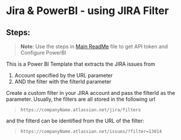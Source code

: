 # Jira & PowerBI - using JIRA Filter

## Steps:
> **Note**: Use the steps in [Main ReadMe](../README.md#how-to-use) file to get API token and Configure PowerBI

This is a Power BI Template that extracts the JIRA issues from 
1. Account specified by the URL parameter
2. AND the filter with the filterId parameter

Create a custom filter in your JIRA account and pass the filterId as the parameter. Usually, the filters are all stored in the following url 
> `https://companyName.atlassian.net/jira/filters`

and the filterd can be identified from the URL of the filter:
> `https://companyName.atlassian.net/issues/?filter=13014`
